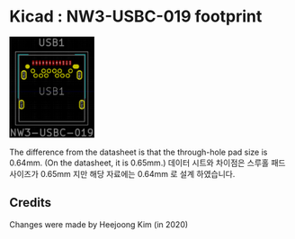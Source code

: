 # Kicad : NW3-USBC-019 footprint

<img src="./footprint/footprint.png" width="30%">

The difference from the datasheet is that the through-hole pad size is 0.64mm. (On the datasheet, it is 0.65mm.)
데이터 시트와 차이점은 스루홀 패드 사이즈가 0.65mm 지만 해당 자료에는 0.64mm 로 설계 하였습니다.  

## Credits
Changes were made by Heejoong Kim (in 2020) 
